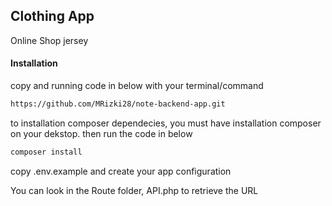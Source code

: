 ## Clothing App
Online Shop jersey 

#### Installation
copy and running code in below with your terminal/command

```bash
https://github.com/MRizki28/note-backend-app.git
```

to installation composer dependecies, you must have installation composer on your dekstop.
then run the code in below

```bash
composer install
```

copy .env.example and create your app configuration

You can look in the Route folder, API.php to retrieve the URL
